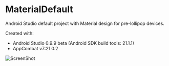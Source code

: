 MaterialDefault
===============

Android Studio default project with Material design for pre-lollipop devices.

Created with:
* Android Studio 0.9.9 beta (Android SDK build tools: 21.1.1) 
* AppCombat v7:21.0.2


![ScreenShot](http://i58.tinypic.com/156crnp.png)




